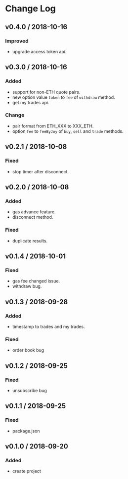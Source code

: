 # Change Log

## v0.4.0 / 2018-10-16
### Improved
- upgrade access token api.

## v0.3.0 / 2018-10-16
### Added
- support for non-ETH quote pairs.
- new option value `token` to `fee` of `withdraw` method.
- get my trades api.

### Change
- pair format from ETH_XXX to XXX_ETH.
- option `fee` to `feeByJoy` of `buy`, `sell` and `trade` methods.

## v0.2.1 / 2018-10-08
### Fixed
- stop timer after disconnect.

## v0.2.0 / 2018-10-08
### Added
- gas advance feature.
- disconnect method.

### Fixed
- duplicate results.

## v0.1.4 / 2018-10-01
### Fixed
- gas fee changed issue.
- withdraw bug.

## v0.1.3 / 2018-09-28
### Added
- timestamp to trades and my trades.

### Fixed
- order book bug

## v0.1.2 / 2018-09-25
### Fixed
- unsubscribe bug

## v0.1.1 / 2018-09-25
### Fixed
- package.json

## v0.1.0 / 2018-09-20
### Added
- create project
